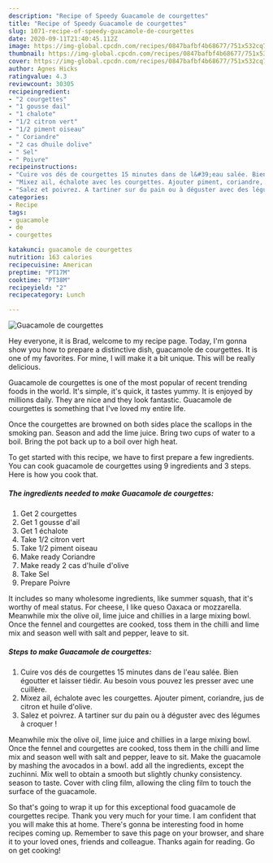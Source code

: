 ```yaml
---
description: "Recipe of Speedy Guacamole de courgettes"
title: "Recipe of Speedy Guacamole de courgettes"
slug: 1071-recipe-of-speedy-guacamole-de-courgettes
date: 2020-09-11T21:40:45.112Z
image: https://img-global.cpcdn.com/recipes/0847bafbf4b68677/751x532cq70/guacamole-de-courgettes-photo-principale-de-la-recette.jpg
thumbnail: https://img-global.cpcdn.com/recipes/0847bafbf4b68677/751x532cq70/guacamole-de-courgettes-photo-principale-de-la-recette.jpg
cover: https://img-global.cpcdn.com/recipes/0847bafbf4b68677/751x532cq70/guacamole-de-courgettes-photo-principale-de-la-recette.jpg
author: Agnes Hicks
ratingvalue: 4.3
reviewcount: 30305
recipeingredient:
- "2 courgettes"
- "1 gousse dail"
- "1 chalote"
- "1/2 citron vert"
- "1/2 piment oiseau"
- " Coriandre"
- "2 cas dhuile dolive"
- " Sel"
- " Poivre"
recipeinstructions:
- "Cuire vos dés de courgettes 15 minutes dans de l&#39;eau salée. Bien égoutter et laisser tiédir. Au besoin vous pouvez les presser avec une cuillère."
- "Mixez ail, échalote avec les courgettes. Ajouter piment, coriandre, jus de citron et huile d&#39;olive."
- "Salez et poivrez. A tartiner sur du pain ou à déguster avec des légumes à croquer !"
categories:
- Recipe
tags:
- guacamole
- de
- courgettes

katakunci: guacamole de courgettes 
nutrition: 163 calories
recipecuisine: American
preptime: "PT17M"
cooktime: "PT38M"
recipeyield: "2"
recipecategory: Lunch

---
```



![Guacamole de courgettes](https://img-global.cpcdn.com/recipes/0847bafbf4b68677/751x532cq70/guacamole-de-courgettes-photo-principale-de-la-recette.jpg)

Hey everyone, it is Brad, welcome to my recipe page. Today, I'm gonna show you how to prepare a distinctive dish, guacamole de courgettes. It is one of my favorites. For mine, I will make it a bit unique. This will be really delicious.

Guacamole de courgettes is one of the most popular of recent trending foods in the world. It's simple, it's quick, it tastes yummy. It is enjoyed by millions daily. They are nice and they look fantastic. Guacamole de courgettes is something that I've loved my entire life.

Once the courgettes are browned on both sides place the scallops in the smoking pan. Season and add the lime juice. Bring two cups of water to a boil. Bring the pot back up to a boil over high heat.


To get started with this recipe, we have to first prepare a few ingredients. You can cook guacamole de courgettes using 9 ingredients and 3 steps. Here is how you cook that.

<!--inarticleads1-->

##### The ingredients needed to make Guacamole de courgettes:

1. Get 2 courgettes
1. Get 1 gousse d&#39;ail
1. Get 1 échalote
1. Take 1/2 citron vert
1. Take 1/2 piment oiseau
1. Make ready  Coriandre
1. Make ready 2 cas d&#39;huile d&#39;olive
1. Take  Sel
1. Prepare  Poivre


It includes so many wholesome ingredients, like summer squash, that it&#39;s worthy of meal status. For cheese, I like queso Oaxaca or mozzarella. Meanwhile mix the olive oil, lime juice and chillies in a large mixing bowl. Once the fennel and courgettes are cooked, toss them in the chilli and lime mix and season well with salt and pepper, leave to sit. 

<!--inarticleads2-->

##### Steps to make Guacamole de courgettes:

1. Cuire vos dés de courgettes 15 minutes dans de l&#39;eau salée. Bien égoutter et laisser tiédir. Au besoin vous pouvez les presser avec une cuillère.
1. Mixez ail, échalote avec les courgettes. Ajouter piment, coriandre, jus de citron et huile d&#39;olive.
1. Salez et poivrez. A tartiner sur du pain ou à déguster avec des légumes à croquer !


Meanwhile mix the olive oil, lime juice and chillies in a large mixing bowl. Once the fennel and courgettes are cooked, toss them in the chilli and lime mix and season well with salt and pepper, leave to sit. Make the guacamole by mashing the avocados in a bowl. add all the ingredients, except the zuchinni. Mix well to obtain a smooth but slightly chunky consistency. season to taste. Cover with cling film, allowing the cling film to touch the surface of the guacamole. 

So that's going to wrap it up for this exceptional food guacamole de courgettes recipe. Thank you very much for your time. I am confident that you will make this at home. There's gonna be interesting food in home recipes coming up. Remember to save this page on your browser, and share it to your loved ones, friends and colleague. Thanks again for reading. Go on get cooking!
